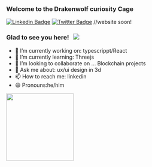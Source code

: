 ### Welcome to the Drakenwolf curiosity Cage

[![Linkedin Badge](https://img.shields.io/badge/-LinkedIn-0e76a8?style=flat-square&logo=Linkedin&logoColor=white)](www.linkedin.com/in/hans-haar)
[![Twitter Badge](https://img.shields.io/badge/-Twitter-00acee?style=flat-square&logo=Twitter&logoColor=white)](https://twitter.com/DevDraken)
//website soon!
### Glad to see you here! &nbsp; ![](https://visitor-badge.glitch.me/badge?page_id=Drakenwolf.Drakenwolf)

- 🔭 I’m currently working on: typescrippt/React
- 🌱 I’m currently learning:  Threejs
- 👯 I’m looking to collaborate on ... Blockchain projects
- 💬 Ask me about:  ux/ui design in 3d
- 📫 How to reach me:  linkedin
- 😄 Pronouns:he/him


<img height="180em" src="https://github-readme-stats.vercel.app/api?username=Drakenwolf&show_icons=true&hide_border=true&&count_private=true&include_all_commits=true&bg_color=#34568B,#6B5B95" />

